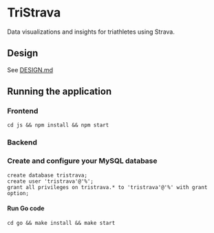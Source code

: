 # TriStrava

Data visualizations and insights for triathletes using Strava.

## Design

See <a href="./DESIGN.md">DESIGN.md</a>

## Running the application

### Frontend

    cd js && npm install && npm start

### Backend

### Create and configure your MySQL database

    create database tristrava;
    create user 'tristrava'@'%';
    grant all privileges on tristrava.* to 'tristrava'@'%' with grant option;


#### Run Go code

    cd go && make install && make start

